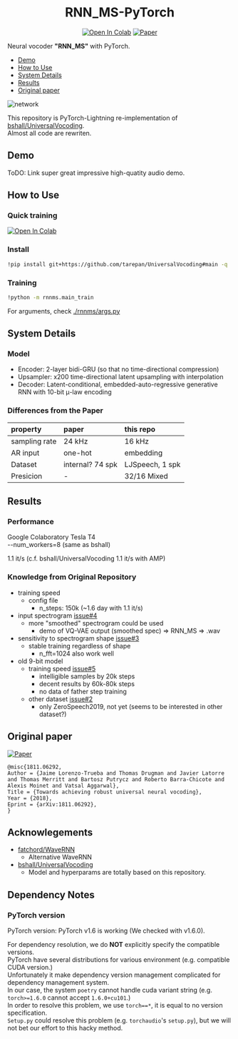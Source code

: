 <div align="center">

# RNN_MS-PyTorch <!-- omit in toc -->
[![Open In Colab](https://colab.research.google.com/assets/colab-badge.svg)][notebook]
[![Paper](http://img.shields.io/badge/paper-arxiv.1811.06292-B31B1B.svg)][paper]  

</div>

Neural vocoder **"RNN_MS"** with PyTorch.

<!-- generated by [Markdown All in One](https://marketplace.visualstudio.com/items?itemName=yzhang.markdown-all-in-one) -->
- [Demo](#demo)
- [How to Use](#how-to-use)
- [System Details](#system-details)
- [Results](#results)
- [Original paper](#original-paper)

![network](network.png?raw=true "Robust Universal Neural Vocoding")

This repository is PyTorch-Lightning re-implementation of [bshall/UniversalVocoding].  
Almost all code are rewriten.  

## Demo
<!-- [Audio sample page](https://tarepan.github.io/UniversalVocoding).   -->
ToDO: Link super great impressive high-quatity audio demo.  

## How to Use
### Quick training <!-- omit in toc -->
[![Open In Colab](https://colab.research.google.com/assets/colab-badge.svg)][notebook]

### Install <!-- omit in toc -->

```bash
!pip install git+https://github.com/tarepan/UniversalVocoding#main -q
```

### Training <!-- omit in toc -->
```bash
!python -m rnnms.main_train
```

For arguments, check [./rnnms/args.py](https://github.com/tarepan/UniversalVocoding/blob/main/rnnms/args.py)  

## System Details
### Model <!-- omit in toc -->
- Encoder: 2-layer bidi-GRU (so that no time-directional compression)
- Upsampler: x200 time-directional latent upsampling with interpolation
- Decoder: Latent-conditional, embedded-auto-regressive generative RNN with 10-bit μ-law encoding

### Differences from the Paper <!-- omit in toc -->

| property      |  paper           | this repo       |
|:--------------|:-----------------|:----------------|
| sampling rate | 24 kHz           |   16 kHz        |
| AR input      | one-hot          | embedding       |
| Dataset       | internal? 74 spk | LJSpeech, 1 spk |
| Presicion     |   -              | 32/16 Mixed     |

## Results
### Performance <!-- omit in toc -->
Google Colaboratory Tesla T4  
--num_workers=8 (same as bshall)  

1.1 it/s (c.f. bshall/UniversalVocoding 1.1 it/s with AMP)  

### Knowledge from Original Repository <!-- omit in toc -->
- training speed
  - config file
    - n_steps: 150k (~1.6 day with 1.1 it/s)
- input spectrogram [issue#4](https://github.com/bshall/UniversalVocoding/issues/4)
  - more "smoothed" spectrogram could be used
    - demo of VQ-VAE output (smoothed spec) => RNN_MS => .wav
- sensitivity to spectrogram shape [issue#3](https://github.com/bshall/UniversalVocoding/issues/3)
  - stable training regardless of shape
    - n_fft=1024 also work well
- old 9-bit model
  - training speed [issue#5](https://github.com/bshall/UniversalVocoding/issues/5)
    - intelligible samples by 20k steps
    - decent results by 60k-80k steps
    - no data of father step training
  - other dataset [issue#2](https://github.com/bshall/UniversalVocoding/issues/2)
    - only ZeroSpeech2019, not yet (seems to be interested in other dataset?)

## Original paper
[![Paper](http://img.shields.io/badge/paper-arxiv.1811.06292-B31B1B.svg)][paper]  
<!-- https://arxiv2bibtex.org/?q=1811.06292&format=bibtex -->
```
@misc{1811.06292,
Author = {Jaime Lorenzo-Trueba and Thomas Drugman and Javier Latorre and Thomas Merritt and Bartosz Putrycz and Roberto Barra-Chicote and Alexis Moinet and Vatsal Aggarwal},
Title = {Towards achieving robust universal neural vocoding},
Year = {2018},
Eprint = {arXiv:1811.06292},
}
```

## Acknowlegements <!-- omit in toc -->
- [fatchord/WaveRNN](https://github.com/fatchord/WaveRNN)
  - Alternative WaveRNN
- [bshall/UniversalVocoding]
  - Model and hyperparams are totally based on this repository.

## Dependency Notes <!-- omit in toc -->
### PyTorch version <!-- omit in toc -->
PyTorch version: PyTorch v1.6 is working (We checked with v1.6.0).  

For dependency resolution, we do **NOT** explicitly specify the compatible versions.  
PyTorch have several distributions for various environment (e.g. compatible CUDA version.)  
Unfortunately it make dependency version management complicated for dependency management system.  
In our case, the system `poetry` cannot handle cuda variant string (e.g. `torch>=1.6.0` cannot accept `1.6.0+cu101`.)  
In order to resolve this problem, we use `torch==*`, it is equal to no version specification.  
`Setup.py` could resolve this problem (e.g. `torchaudio`'s `setup.py`), but we will not bet our effort to this hacky method.  

[paper]:https://arxiv.org/abs/1811.06292
[notebook]:https://colab.research.google.com/github/tarepan/UniversalVocoding/blob/main/rnnms.ipynb
[bshall/UniversalVocoding]:https://github.com/bshall/UniversalVocoding